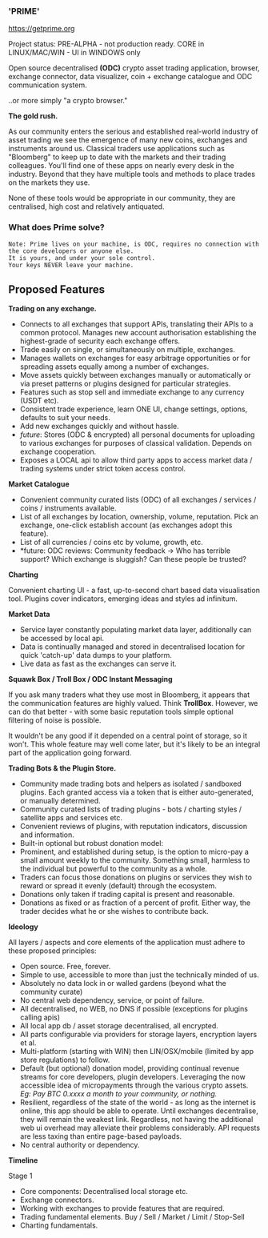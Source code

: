 ### 'PRIME'

https://getprime.org

Project status: PRE-ALPHA - not production ready. CORE in LINUX/MAC/WIN - UI in WINDOWS only

Open source decentralised **(ODC)** crypto asset trading application, browser, exchange connector, data visualizer, coin + exchange catalogue and ODC communication system.

..or more simply "a crypto browser."

**The gold rush.**

As our community enters the serious and established real-world industry of asset trading we see the emergence of many new coins, exchanges and instruments around us. Classical traders use applications such as "Bloomberg" to keep up to date with the markets and their trading colleagues. You'll find one of these apps on nearly every desk in the industry. Beyond that they have multiple tools and methods to place trades on the markets they use.

None of these tools would be appropriate in our community, they are centralised, high cost and relatively antiquated. 

### What does Prime solve?
```
Note: Prime lives on your machine, is ODC, requires no connection with the core developers or anyone else. 
It is yours, and under your sole control.
Your keys NEVER leave your machine.
```

## Proposed Features ##

**Trading on any exchange.**

* Connects to all exchanges that support APIs, translating their APIs to a common protocol. Manages new account authorisation establishing the highest-grade of security each exchange offers.
* Trade easily on single, or simultaneously on multiple, exchanges.
* Manages wallets on exchanges for easy arbitrage opportunities or for spreading assets equally among a number of exchanges. 
* Move assets quickly between exchanges manually or automatically or via preset patterns or plugins designed for particular strategies.
* Features such as stop sell and immediate exchange to any currency (USDT etc).
* Consistent trade experience, learn ONE UI, change settings, options, defaults to suit your needs.
* Add new exchanges quickly and without hassle.
* *future*: Stores (ODC & encrypted) all personal documents for uploading to various exchanges for purposes of classical validation. Depends on exchange cooperation.
* Exposes a LOCAL api to allow third party apps to access market data / trading systems under strict token access control.
 
**Market Catalogue**

* Convenient community curated lists (ODC) of all exchanges / services / coins / instruments available. 
* List of all exchanges by location, ownership, volume, reputation. Pick an exchange, one-click establish account (as exchanges adopt this feature).
* List of all currencies / coins etc by volume, growth, etc. 
* *future: ODC reviews: Community feedback -> Who has terrible support? Which exchange is sluggish? Can these people be trusted?
 
**Charting**

Convenient charting UI - a fast, up-to-second chart based data visualisation tool. Plugins cover indicators, emerging ideas and styles ad infinitum.
 
**Market Data**

* Service layer constantly populating market data layer, additionally can be accessed by local api.
* Data is continually managed and stored in decentralised location for quick 'catch-up' data dumps to your platform.
* Live data as fast as the exchanges can serve it.
 
**Squawk Box / Troll Box / ODC Instant Messaging**

If you ask many traders what they use most in Bloomberg, it appears that the communication features are highly valued. Think **TrollBox**. However, we can do that better - with some basic reputation tools simple optional filtering of noise is possible.

It wouldn't be any good if it depended on a central point of storage, so it won't. This whole feature may well come later, but it's likely to be an integral part of the application going forward.
 
**Trading Bots & the Plugin Store.**

* Community made trading bots and helpers as isolated / sandboxed plugins. Each granted access via a token that is either auto-generated, or manually determined.
* Community curated lists of trading plugins - bots / charting styles / satellite apps and services etc. 
* Convenient reviews of plugins, with reputation indicators, discussion and information.
* Built-in optional but robust donation model:
* Prominent, and established during setup, is the option to micro-pay a small amount weekly to the community. Something small, harmless to the individual but powerful to the community as a whole. 
* Traders can focus those donations on plugins or services they wish to reward or spread it evenly (default) through the ecosystem.
* Donations only taken if trading capital is present and reasonable.
* Donations as fixed or as fraction of a percent of profit. Either way, the trader decides what he or she wishes to contribute back.

**Ideology**

All layers / aspects and core elements of the application must adhere to these proposed principles:
 
* Open source. Free, forever.
* Simple to use, accessible to more than just the technically minded of us.
* Absolutely no data lock in or walled gardens (beyond what the community curate)
* No central web dependency, service, or point of failure.
* All decentralised, no WEB, no DNS if possible (exceptions for plugins calling apis)
* All local app db / asset storage decentralised, all encrypted.
* All parts configurable via providers for storage layers, encryption layers et al.
* Multi-platform (starting with WIN) then LIN/OSX/mobile (limited by app store regulations) to follow.
* Default (but optional) donation model, providing continual revenue streams for core developers, plugin developers. Leveraging the now accessible idea of micropayments through the various crypto assets. 
*Eg: Pay BTC 0.xxxx a month to your community, or nothing.*
* Resilient, regardless of the state of the world - as long as the internet is online, this app should be able to operate.
Until exchanges decentralise, they will remain the weakest link. Regardless, not having the additional web ui overhead may alleviate their problems considerably. API requests are less taxing than entire page-based payloads.
* No central authority or dependency.
 
**Timeline**

Stage 1

* Core components: Decentralised local storage etc.
* Exchange connectors. 
* Working with exchanges to provide features that are required.
* Trading fundamental elements. Buy / Sell / Market / Limit / Stop-Sell 
* Charting fundamentals. 
